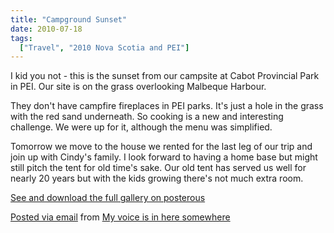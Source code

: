 ```yaml
---
title: "Campground Sunset"
date: 2010-07-18
tags:
  ["Travel", "2010 Nova Scotia and PEI"]
---
```


I kid you not - this is the sunset from our campsite at Cabot Provincial Park in PEI. Our site is on the grass overlooking Malbeque Harbour.

They don't have campfire fireplaces in PEI parks. It's just a hole in the grass with the red sand underneath. So cooking is a new and interesting challenge. We were up for it, although the menu was simplified.

Tomorrow we move to the house we rented for the last leg of our trip and join up with Cindy's family. I look forward to having a home base but might still pitch the tent for old time's sake. Our old tent has served us well for nearly 20 years but with the kids growing there's not much extra room.



[See and download the full gallery on posterous](http://madbaker.posterous.com/campground-sunset)

[Posted via email](http://posterous.com) from [My voice is in here somewhere](http://madbaker.posterous.com/campground-sunset)
